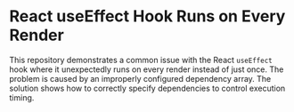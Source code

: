 # React useEffect Hook Runs on Every Render

This repository demonstrates a common issue with the React `useEffect` hook where it unexpectedly runs on every render instead of just once.  The problem is caused by an improperly configured dependency array.  The solution shows how to correctly specify dependencies to control execution timing.